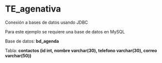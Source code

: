 # TE_agenativa
Conexión a bases de datos usando JDBC

Para este ejemplo se requiere una base de datos en MySQL

Base de datos: **bd_agenda**

Tabla: **contactos (id int, nombre varchar(30), telefono varchar(30), correo varchar(50))**
